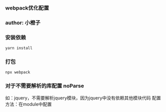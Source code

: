 ### webpack优化配置

### author: 小橙子

### 安装依赖
```
yarn install
```

### 打包
```
npx webpack
```

### 对于不需要解析的库配置 noParse
如：jquery，不需要解析jquery模块，因为jquery中没有依赖其他模块代码
配置方法：在module中配置




